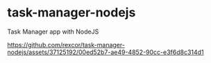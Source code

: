 # task-manager-nodejs
Task Manager app with NodeJS



https://github.com/rexcor/task-manager-nodejs/assets/37125192/00ed52b7-ae49-4852-90cc-e3f6d8c314d1

